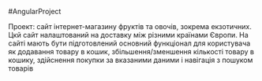 #AngularProject

Проект: сайт інтернет-магазину фруктів та овочів, зокрема екзотичних. Цкй сайт налаштований на доставку між різними країнами Європи.
На сайті мають бути підготовлений основний функціонал для користувача як додавання товару в кошик, збільшення/зменшення кількості товару в кошику, здійснення покупки за вказаними даними і навігація з пошуком товарів
